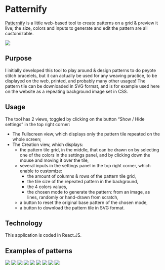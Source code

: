 # Patternify

[Patternify](https://patternify.studiodev.xyz/) is a little web-based tool to create patterns on a grid & preview it live; the size, colors and inputs to generate and edit the pattern are all customizable.

![](https://github.com/MarieMalarme/patternify/blob/main/src/images/visual_1.png)

## Purpose

I initially developed this tool to play around & design patterns to do peyote stitch bracelets, but it can actually be used for any weaving practice, to be displayed on the web, printed, and probably many other usages!
The pattern tile can be downloaded in SVG format, and is for example used here on the website as a repeating background image set in CSS.

## Usage

The tool has 2 views, toggled by clicking on the button “Show / Hide settings” in the top right corner:

- The Fullscreen view, which displays only the pattern tile repeated on the whole screen;
- The Creation view, which displays:
  - the pattern tile grid, in the middle, that can be drawn on by selecting one of the colors in the settings panel, and by clicking down the mouse and moving it over the tile,
  - several inputs in the settings panel in the top right corner, which enable to customize:
    - the amount of columns & rows of the pattern tile grid,
    - the tile size of the repeated pattern in the background,
    - the 4 colors values,
    - the chosen mode to generate the pattern: from an image, as lines, randomly or hand-drawn from scratch,
  - a button to reset the original base pattern of the chosen mode,
  - a button to download the pattern tile in SVG format.

## Technology

This application is coded in React.JS.

## Examples of patterns

![](https://github.com/MarieMalarme/patternify/blob/main/src/images/visual_2.png)
![](https://github.com/MarieMalarme/patternify/blob/main/src/images/visual_3.png)
![](https://github.com/MarieMalarme/patternify/blob/main/src/images/visual_4.png)
![](https://github.com/MarieMalarme/patternify/blob/main/src/images/visual_5.png)
![](https://github.com/MarieMalarme/patternify/blob/main/src/images/visual_6.png)
![](https://github.com/MarieMalarme/patternify/blob/main/src/images/visual_7.png)
![](https://github.com/MarieMalarme/patternify/blob/main/src/images/visual_8.png)
![](https://github.com/MarieMalarme/patternify/blob/main/src/images/visual_9.png)
![](https://github.com/MarieMalarme/patternify/blob/main/src/images/visual_10.png)
